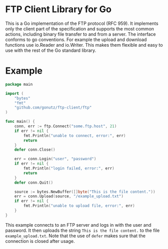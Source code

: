 FTP Client Library for Go
=========================

This is a Go implementation of the FTP protocol (RFC 959). It implements only the client part of the specification and supports the most common actions, including binary file transfer to and from a server.
The interface conforms to go conventions. For example the upload and download functions use io.Reader and io.Writer. This makes them flexible and easy to use with the rest of the Go standard library.

# Example

```Go
package main

import (
	"bytes"
	"fmt"
	"github.com/gonutz/ftp-client/ftp"
)

func main() {
	conn, err := ftp.Connect("some.ftp.host", 21)
	if err != nil {
		fmt.Println("unable to connect, error:", err)
		return
	}
	defer conn.Close()

	err = conn.Login("user", "password")
	if err != nil {
		fmt.Println("login failed, error:", err)
		return
	}
	defer conn.Quit()

	source := bytes.NewBuffer([]byte("This is the file content."))
	err = conn.Upload(source, "/example_upload.txt")
	if err != nil {
		fmt.Println("unable to upload file, error:", err)
	}
}
```

This example connects to an FTP server and logs in with the user and password. It then uploads the string `This is the file content.` to the file `example_upload.txt`. Note that the use of `defer` makes sure that the connection is closed after usage.